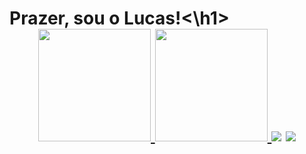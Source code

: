 <h1>Prazer, sou o Lucas!<\h1>

<div align="center">
  <a href="https://github.com/lima1301lucas">
  <img height="180em" src="https://github-readme-stats.vercel.app/api?username=lima1301lucas&show_icons=true&theme=react&include_all_commits=true&count_private=true"/>
  <img height="180em" src="https://github-readme-stats.vercel.app/api/top-langs/?username=lima1301lucas&layout=compact&langs_count=7&theme=react"/>
    <a href = "mailto:lima1301lucas@gmail.com"><img src="https://img.shields.io/badge/-Gmail-%23333?style=for-the-badge&logo=gmail&logoColor=white" target="_blank"></a>
  <a href="https://www.linkedin.com/in/lucas-lima-1301/" target="_blank"><img src="https://img.shields.io/badge/-LinkedIn-%230077B5?style=for-the-badge&logo=linkedin&logoColor=white" target="_blank"></a> 
</div>
<div> 
  
</div>
